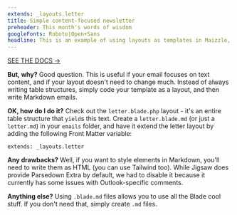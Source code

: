 ```yaml
---
extends: _layouts.letter
title: Simple content-focused newsletter
preheader: This month's words of wisdom
googleFonts: Roboto|Open+Sans
headline: This is an example of using layouts as templates in Maizzle, to only write emails in Markdown
---
```


<a href="https://maizzle.com/docs/" class="text-teal no-underline all-hover-text-teal-light">SEE THE DOCS &rarr;</a>

**But, why?**
Good question. This is useful if your email focuses on text content, and if your layout doesn't need to change much.
Instead of always writing table structures, simply code your template as a layout, and then write Markdown emails.

**OK, how do I do it?**
Check out the `letter.blade.php` layout - it's an entire table structure that `yield`s this text.
Create a `letter.blade.md` (or just a `letter.md`) in your `emails` folder, and have it extend the letter layout by adding the following Front Matter variable:

```
extends: _layouts.letter
```

**Any drawbacks?**
Well, if you want to style elements in Markdown, you'll need to write them as HTML (you can use Tailwind too).
While Jigsaw does provide Parsedown Extra by default, we had to disable it because it currently has some issues with Outlook-specific comments.

**Anything else?**
Using `.blade.md` files allows you to use all the Blade cool stuff. If you don't need that, simply create `.md` files.
